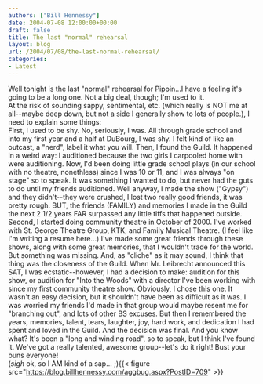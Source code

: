 ```yaml
---
authors: ["Bill Hennessy"]
date: 2004-07-08 12:00:00+00:00
draft: false
title: The last "normal" rehearsal
layout: blog
url: /2004/07/08/the-last-normal-rehearsal/
categories:
- Latest
---
```


Well tonight is the last "normal" rehearsal for Pippin...I have a feeling it's going to be a long one. Not a big deal, though; I'm used to it.  
At the risk of sounding sappy, sentimental, etc. (which really is NOT me at all--maybe deep down, but not a side I generally show to lots of people.), I need to explain some things:  
First, I used to be shy. No, seriously, I was. All through grade school and into my first year and a half at DuBourg, I was shy. I felt kind of like an outcast, a "nerd", label it what you will. Then, I found the Guild. It happened in a weird way: I auditioned because the two girls I carpooled home with were auditioning. Now, I'd been doing little grade school plays (in our school with no theatre, nonethless) since I was 10 or 11, and I was always "on stage" so to speak. It was something I wanted to do, but never had the guts to do until my friends auditioned. Well anyway, I made the show ("Gypsy") and they didn't--they were crushed, I lost two really good friends, it was pretty rough. BUT, the friends (FAMILY) and memories I made in the Guild the next 2 1/2 years FAR surpassed any little tiffs that happened outside.  
Second, I started doing community theatre in October of 2000. I've worked with St. George Theatre Group, KTK, and Family Musical Theatre. (I feel like I'm writing a resume here...) I've made some great friends through these shows, along with some great memories, that I wouldn't trade for the world. But something was missing. And, as "cliche" as it may sound, I think that thing was the closeness of the Guild. When Mr. Leibrecht announced this SAT, I was ecstatic--however, I had a decision to make: audition for this show, or audition for "Into the Woods" with a director I've been working with since my first community theatre show. Obviously, I chose this one. It wasn't an easy decision, but it shouldn't have been as difficult as it was. I was worried my friends I'd made in that group would maybe resent me for "branching out", and lots of other BS excuses. But then I remembered the years, memories, talent, tears, laughter, joy, hard work, and dedication I had spent and loved in the Guild. And the decision was final. And you know what? It's been a "long and winding road", so to speak, but I think I've found it. We've got a really talented, awesome group--let's do it right! Bust your buns everyone!   
(*sigh* ok, so I AM kind of a sap... ;){{< figure src="https://blog.billhennessy.com/aggbug.aspx?PostID=709" >}}

